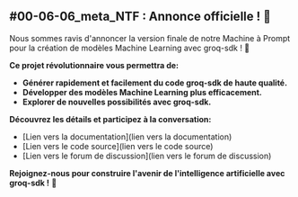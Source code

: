 ## #00-06-06_meta_NTF : Annonce officielle ! 📢

Nous sommes ravis d'annoncer la version finale de notre Machine à Prompt pour la création de modèles Machine Learning avec groq-sdk ! 🎉

**Ce projet révolutionnaire vous permettra de:**

* **Générer rapidement et facilement du code groq-sdk de haute qualité.**
* **Développer des modèles Machine Learning plus efficacement.**
* **Explorer de nouvelles possibilités avec groq-sdk.**

**Découvrez les détails et participez à la conversation:**

* [Lien vers la documentation](lien vers la documentation)
* [Lien vers le code source](lien vers le code source)
* [Lien vers le forum de discussion](lien vers le forum de discussion)

**Rejoignez-nous pour construire l'avenir de l'intelligence artificielle avec groq-sdk !** 🚀


